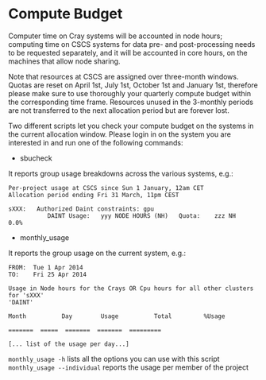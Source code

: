 # Compute Budget

Computer time on Cray systems will be accounted in node hours; computing time on CSCS systems for data pre- and post-processing needs to be requested separately, and it will be accounted in core hours, on the machines that allow node sharing.

Note that resources at CSCS are assigned over three-month windows. Quotas are reset on April 1st, July 1st, October 1st and January 1st, therefore please make sure to use thoroughly your quarterly compute budget within the corresponding time frame. Resources unused in the 3-monthly periods are not transferred to the next allocation period but are forever lost.

Two different scripts let you check your compute budget on the systems in the current allocation window. Please login in on the system you are interested in and run one of the following commands:

* sbucheck

It reports group usage breakdowns across the various systems, e.g.:
```
Per-project usage at CSCS since Sun 1 January, 12am CET
Allocation period ending Fri 31 March, 11pm CEST

sXXX:   Authorized Daint constraints: gpu
           DAINT Usage:   yyy NODE HOURS (NH)   Quota:    zzz NH    0.0%
```

* monthly_usage

It reports the group usage on the current system, e.g.:
```
FROM:  Tue 1 Apr 2014
TO:    Fri 25 Apr 2014 

Usage in Node hours for the Crays OR Cpu hours for all other clusters for 'sXXX'
'DAINT'

Month          Day        Usage          Total         %Usage

=======  =====  =======  =======  =========

[... list of the usage per day...]
```

`monthly_usage -h` lists all the options you can use with this script
`monthly_usage --individual` reports the usage per member of the project

